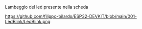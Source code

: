 Lambeggio del led presente nella scheda

https://github.com/filippo-bilardo/ESP32-DEVKIT/blob/main/001-LedBlink/LedBlink.png
